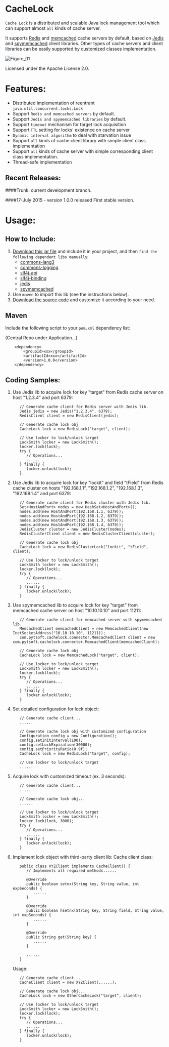 CacheLock 
=========

`Cache Lock` is a distributed and scalable Java lock management tool which can support almost `all` kinds of cache server.

It supports [Redis](http://redis.io/) and [memcached](http://memcached.org/) cache servers by default, based on [Jedis](https://github.com/xetorthio/jedis) and [spymemcached](https://github.com/couchbase/spymemcached) client libraries. Other types of cache servers and client libraries can be easily supported by customized classes implementation.

![Figure_01](https://cloud.githubusercontent.com/assets/2408906/8738642/e34699f6-2c64-11e5-93c7-3f0a054cc284.png)

Licensed under the Apache License 2.0.


Features:
========

* Distributed implementation of reentrant `java.util.concurrent.locks.Lock`
* Support `Redis and memcached servers` by default.
* Support `Jedis and spymemcached libraries` by default.
* Support `timeout` mechanism for target lock acquisition
* Support `TTL` setting for locks' existence on cache server
* `Dynamic interval algorithm` to deal with starvation issue
* Support `all` kinds of cache client library with simple client class implementation
* Support `all` kinds of cache server with simple corresponding client class implementation.
* Thread-safe implementation


Recent Releases:
------------------------

####Trunk: current development branch.


####17-July 2015 - version 1.0.0 released
First stable version.



Usage:
======

How to Include:
---------------------

1. [Download this jar file](https://github.com/pytarng/CacheLock/blob/mvn-repo/com/pytsoft/CacheLock/1.0.0/CacheLock-1.0.0.jar?raw=true) and include it in your project, and then `find the following dependent libs manually`:
    * [commons-lang3](http://mvnrepository.com/artifact/org.apache.commons/commons-lang3)
    * [commons-logging](http://mvnrepository.com/artifact/commons-logging/commons-logging)
    * [slf4j-api](http://mvnrepository.com/artifact/org.slf4j/slf4j-api)
    * [slf4j-binding](http://mvnrepository.com/artifact/org.slf4j/slf4j-log4j12)
    * [jedis](http://mvnrepository.com/artifact/redis.clients/jedis)
    * [spymemcached](http://mvnrepository.com/artifact/net.spy/spymemcached)
2. Use `maven` to import this lib (see the instructions below). 
3. [Download the source code](https://github.com/pytarng/CacheLock#fork-destination-box) and customize it according to your need.


Maven
---------

Include the following script to your `pom.xml` dependency list:

(Central Repo under Application...)
```
    <dependency>
        <groupId>xxx</groupId>
        <artifactId>xxx</artifactId>
        <version>1.0.0</version>
    </dependency>
```

Coding Samples:
-----------------------

1. Use Jedis lib to acquire lock for key "target" from Redis cache server on host "1.2.3.4" and port 6379:
   ```
      // Generate cache client for Redis server with Jedis lib.
      Jedis jedis = new Jedis("1.2.3.4", 6379);
      RedisClient client = new RedisClient(jedis);
      
      // Generate cache lock obj
      CacheLock lock = new RedisLock("target", client);
      
      // Use locker to lock/unlock target
      LockSmith locker = new LockSmith();
      locker.lock(lock);
      try {
         // Operations...
         ......
      } finally {
         locker.unlock(lock);
      }
   ```
2. Use Jedis lib to acquire lock for key "lockit" and field "tField" from Redis cache cluster on hosts "192.168.1.1", 
"192.168.1.2", "192.168.1.3", "192.168.1.4" and port 6379:
   ```
      // Generate cache client for Redis cluster with Jedis lib.
      Set<HostAndPort> nodes = new HashSet<HostAndPort>();
      nodes.add(new HostAndPort(192.168.1.1, 6379));
      nodes.add(new HostAndPort(192.168.1.2, 6379));
      nodes.add(new HostAndPort(192.168.1.3, 6379));
      nodes.add(new HostAndPort(192.168.1.4, 6379));
      JedisCluster cluster = new JedisCluster(nodes);
      RedisClusterClient client = new RedisClusterClient(cluster);
      
      // Generate cache lock obj
      CacheLock lock = new RedisClusterLock("lockit", "tField", client);
      
      // Use locker to lock/unlock target
      LockSmith locker = new LockSmith();
      locker.lock(lock);
      try {
         // Operations...
         ......
      } finally {
         locker.unlock(lock);
      }
   ```
3. Use spymemcached lib to acquire lock for key "target" from memcached cache server on host "10.10.10.10" and port 11211:
   ```
      // Generate cache client for memcached server with spymemcached lib.
      MemcachedClient memcachedClient = new MemcachedClient(new InetSocketAddress("10.10.10.10", 11211));
      com.pytsoft.cachelock.connector.MemcachedClient client = new com.pytsoft.cachelock.connector.MemcachedClient(memcachedClient);
      
      // Generate cache lock obj
      CacheLock lock = new MemcachedLock("target", client);
      
      // Use locker to lock/unlock target
      LockSmith locker = new LockSmith();
      locker.lock(lock);
      try {
         // Operations...
         ......
      } finally {
         locker.unlock(lock);
      }
   ```
4. Set detailed configuration for lock object:
   ```
      // Generate cache client...
      ......
      
      // Generate cache lock obj with customized configuration
      Configuration config = new Configuration();
      config.setInitInterval(100);
      config.setLockExpiration(30000);
      config.setPriorityRatio(0.9f);
      CacheLock lock = new RedisLock("target", config);
      
      // Use locker to lock/unlock target
      ......
   ```
5. Acquire lock with customized timeout (ex. 3 seconds):
   ```
      // Generate cache client...
      ......
      
      // Generate cache lock obj...
      ......
      
      // Use locker to lock/unlock target
      LockSmith locker = new LockSmith();
      locker.lock(lock, 3000);
      try {
         // Operations...
         ......
      } finally {
         locker.unlock(lock);
      }
   ```
6. Implement lock object with third-party client lib:
   Cache client class:
   ```
      public class XYZClient implements CacheClient() {
         // Implements all required methods......
         
         @Override
         public boolean setnx(String key, String value, int expSeconds) {
            ......
         }
         
         @Override
         public boolean hsetnx(String key, String field, String value, int expSeconds) {
            ......
         }
         
         @Override
         public String get(String key) {
            ......
         }
         
         ......
      }
   ```
   Usage:
   ```
      // Generate cache client...
      CacheClient client = new XYZClient(......);
      
      // Generate cache lock obj...
      CacheLock lock = new OtherCacheLock("target", client);
      
      // Use locker to lock/unlock target
      LockSmith locker = new LockSmith();
      locker.lock(lock);
      try {
         // Operations...
         ......
      } finally {
         locker.unlock(lock);
      }
   ```
